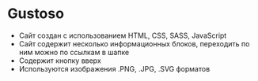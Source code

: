 # Gustoso

- Сайт создан с использованием HTML, CSS, SASS, JavaScript
- Сайт содержит несколько информационных блоков, переходить по ним можно по ссылкам в шапке
- Содержит кнопку вверх
- Используются изображения .PNG, .JPG, .SVG форматов
